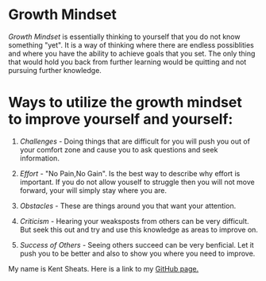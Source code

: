 # **Growth Mindset**

 *Growth Mindset* is essentially thinking to yourself that you do not know something "yet".  It is a way of thinking where there are endless possiblities and where you have the ability to achieve goals that you set.  The only thing that would hold you back from further learning would be quitting and not pursuing further knowledge. 

# **Ways to utilize the growth mindset to improve yourself and yourself:**

1. _Challenges_ -  Doing things that are difficult for you will push you out of your comfort zone and cause you to ask questions and seek information.  

1. _Effort_ - "No Pain,No Gain". Is the best way to describe why effort is important.  If you do not allow youself to struggle then you will not move forward, your will simply stay where you are.

1. _Obstacles_ - These are things around you that want your attention. 

1. _Criticism_ - Hearing your weaksposts from others can be very difficult.  But seek this out and try and use this knowledge as areas to improve on.

1. _Success of Others_ -  Seeing others succeed can be very benficial.  Let it push you to be better and also to show you where you need to improve.  

My name is Kent Sheats.  Here is a link to my [GitHub page.](https://github.com/KentFletcher)
